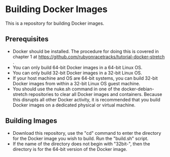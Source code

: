 # Building Docker Images

This is a repository for building Docker images.  

## Prerequisites
* Docker should be installed.  The procedure for doing this is covered in chapter 1 at https://github.com/rubyonracetracks/tutorial-docker-stretch .
* You can only build 64-bit Docker images in a 64-bit Linux OS.
* You can only build 32-bit Docker images in a 32-bit Linux OS.
* If your host machine and OS are 64-bit systems, you can build 32-bit Docker images from within a 32-bit Linux OS guest machine.
* You should use the nuke.sh command in one of the docker-debian-stretch repositories to clear all Docker images and containers.  Because this disrupts all other Docker activity, it is recommended that you build Docker images on a dedicated physical or virtual machine.

## Building Images
* Download this repository, use the "cd" command to enter the directory for the Docker image you wish to build.  Run the "build.sh" script.
* If the name of the directory does not begin with "32bit-", then the directory is for the 64-bit version of the Docker image.
